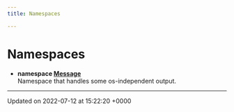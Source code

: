 ```yaml
---
title: Namespaces

---
```


# Namespaces




* **namespace [Message](/Namespaces/namespaceMessage.md)** <br>Namespace that handles some os-independent output. 



-------------------------------

Updated on 2022-07-12 at 15:22:20 +0000
